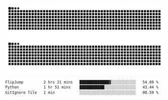 ![Snake Animation](https://raw.githubusercontent.com/tomhea/tomhea/output/github-contribution-grid-snake-dark.svg#gh-dark-mode-only)
![Snake Animation](https://raw.githubusercontent.com/tomhea/tomhea/output/github-contribution-grid-snake.svg#gh-light-mode-only)

<p></p>

<!--START_SECTION:waka-->

```txt
FlipJump         2 hrs 21 mins   █████████████▓░░░░░░░░░░░   54.89 %
Python           1 hr 51 mins    ███████████░░░░░░░░░░░░░░   43.44 %
GitIgnore file   1 min           ░░░░░░░░░░░░░░░░░░░░░░░░░   00.59 %
```

<!--END_SECTION:waka-->
